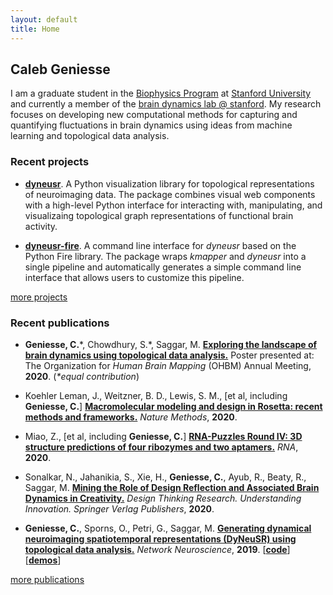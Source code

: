 ```yaml
---
layout: default
title: Home
---
```



## Caleb Geniesse

I am a graduate student in the [Biophysics Program](http://med.stanford.edu/biophysics.html) at [Stanford University](https://www.stanford.edu/) and currently a member of the [brain dynamics lab @ stanford](http://web.stanford.edu/group/bdl/). My research focuses on developing new computational methods for capturing and quantifying fluctuations in brain dynamics using ideas from machine learning and topological data analysis.

<div class="more">
</div>


### Recent projects

- [**dyneusr**](https://braindynamicslab.github.io/dyneusr/). A Python visualization library for topological representations of neuroimaging data. The package combines visual web components with a high-level Python interface for interacting with, manipulating, and visualizaing topological graph representations of functional brain activity.

- [**dyneusr-fire**](https://braindynamicslab.github.io/dyneusr-fire/). A command line interface for *dyneusr* based on the Python Fire library. The package wraps *kmapper* and *dyneusr* into a single pipeline and automatically generates a simple command line interface that allows users to customize this pipeline. 

<div class="more">
	<a href="code/">more projects</a>
</div>


### Recent publications

- **Geniesse, C.**\*, Chowdhury, S.\*, Saggar, M. [**Exploring the landscape of brain dynamics using topological data analysis.**](https://github.com/calebgeniesse/calebgeniesse.github.io/blob/master/public/posters/Geniesse-Chowdhury-2020-OHBM.pdf) Poster presented at: The Organization for *Human Brain Mapping* (OHBM) Annual Meeting, **2020**. (*\*equal contribution*) 

- Koehler Leman, J., Weitzner, B. D., Lewis, S. M., \[et al, including **Geniesse, C.**\] [**Macromolecular modeling and design in Rosetta: recent methods and frameworks.**](https://doi.org/10.1038/s41592-020-0848-2) *Nature Methods*, **2020**.

- Miao, Z., \[et al, including **Geniesse, C.**\] [**RNA-Puzzles Round IV: 3D structure predictions of four ribozymes and two aptamers.**](https://doi.org/10.1261/rna.075341.120) *RNA*, **2020**. 

- Sonalkar, N., Jahanikia, S., Xie, H., **Geniesse, C.**, Ayub, R., Beaty, R., Saggar, M. [**Mining the Role of Design Reflection and Associated Brain Dynamics in Creativity.**](https://doi.org/10.1007/978-3-030-28960-7_10) *Design Thinking Research. Understanding Innovation. Springer Verlag Publishers*, **2020**.

- **Geniesse, C.**, Sporns, O., Petri, G., Saggar, M. [**Generating dynamical neuroimaging spatiotemporal representations (DyNeuSR) using topological data analysis.**](https://doi.org/10.1162/netn_a_00093) *Network Neuroscience*, **2019**. [[**code**](https://braindynamicslab.github.io/dyneusr)] [[**demos**](https://braindynamicslab.github.io/dyneusr/demo/)]

<div class="more">
	<a href="publications/">more publications</a>
</div>

